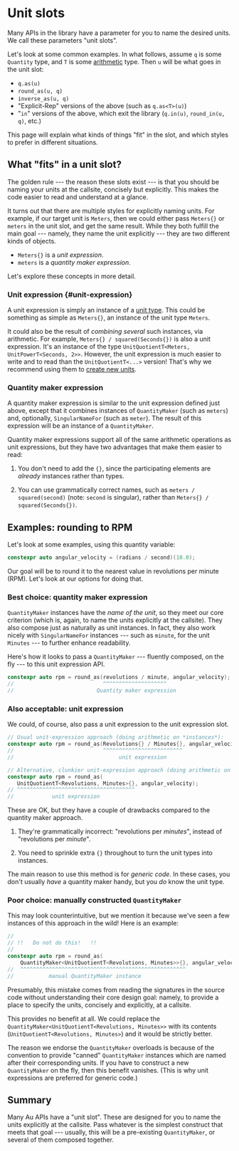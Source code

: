 # Unit slots

Many APIs in the library have a parameter for you to name the desired units.  We call these
parameters "unit slots".

Let's look at some common examples.  In what follows, assume `q` is some `Quantity` type, and `T` is
some [arithmetic](https://en.cppreference.com/w/cpp/types/is_arithmetic) type.  Then `u` will be
what goes in the unit slot:

- `q.as(u)`
- `round_as(u, q)`
- `inverse_as(u, q)`
- "Explicit-Rep" versions of the above (such as `q.as<T>(u)`)
- "`in`" versions of the above, which exit the library (`q.in(u)`, `round_in(u, q)`, etc.)

This page will explain what kinds of things "fit" in the slot, and which styles to prefer in
different situations.

## What "fits" in a unit slot?

The golden rule --- the reason these slots exist --- is that you should be naming your units at the
callsite, concisely but explicitly.  This makes the code easier to read and understand at a glance.

It turns out that there are multiple styles for explicitly naming units.  For example, if our target
unit is `Meters`, then we could either pass `Meters{}` or `meters` in the unit slot, and get the
same result.  While they both fulfill the main goal --- namely, they name the unit explicitly ---
they are two different kinds of objects.

- `Meters{}` is a _unit expression_.
- `meters` is a _quantity maker expression_.

Let's explore these concepts in more detail.

### Unit expression {#unit-expression}

A unit expression is simply an instance of a [unit type](../../reference/unit.md).  This could be
something as simple as `Meters{}`, an instance of the unit type `Meters`.

It could also be the result of _combining several_ such instances, via arithmetic.  For example,
`Meters{} / squared(Seconds{})` is also a unit expression.  It's an instance of the type
`UnitQuotientT<Meters, UnitPowerT<Seconds, 2>>`.  However, the unit expression is much easier to
write and to read than the `UnitQuotientT<...>` version!  That's why we recommend using them to
[create new units](../../howto/new-units.md).

### Quantity maker expression

A quantity maker expression is similar to the unit expression defined just above, except that it
combines instances of `QuantityMaker` (such as `meters`) and, optionally, `SingularNameFor` (such as
`meter`).  The result of this expression will be an instance of a `QuantityMaker`.

Quantity maker expressions support all of the same arithmetic operations as unit expressions, but
they have two advantages that make them easier to read:

1. You don't need to add the `{}`, since the participating elements are _already_ instances rather
   than types.

2. You can use grammatically correct names, such as `meters / squared(second)` (note: `second` is
   singular), rather than `Meters{} / squared(Seconds{})`.

## Examples: rounding to RPM

Let's look at some examples, using this quantity variable:

```cpp
constexpr auto angular_velocity = (radians / second)(10.0);
```

Our goal will be to round it to the nearest value in revolutions per minute (RPM).  Let's look at
our options for doing that.

### Best choice: quantity maker expression

`QuantityMaker` instances have the _name of the unit_, so they meet our core criterion (which is,
again, to name the units explicitly at the callsite).  They also compose just as naturally as unit
instances.  In fact, they also work nicely with `SingularNameFor` instances --- such as `minute`,
for the unit `Minutes` --- to further enhance readability.

Here's how it looks to pass a `QuantityMaker` --- fluently composed, on the fly --- to this unit
expression API.

```cpp
constexpr auto rpm = round_as(revolutions / minute, angular_velocity);
//                            ^^^^^^^^^^^^^^^^^^^^
//                          Quantity maker expression
```

### Also acceptable: unit expression

We could, of course, also pass a unit expression to the unit expression slot.

```cpp
// Usual unit-expression approach (doing arithmetic on *instances*):
constexpr auto rpm = round_as(Revolutions{} / Minutes{}, angular_velocity);
//                            ^^^^^^^^^^^^^^^^^^^^^^^^^
//                                 unit expression

// Alternative, clunkier unit-expression approach (doing arithmetic on *types*):
constexpr auto rpm = round_as(
   UnitQuotientT<Revolutions, Minutes>{}, angular_velocity);
// ^^^^^^^^^^^^^^^^^^^^^^^^^^^^^^^^^^^^^
//            unit expression
```

These are OK, but they have a couple of drawbacks compared to the quantity maker approach.

1. They're grammatically incorrect: "revolutions per _minutes_", instead of "revolutions per
   _minute_".

2. You need to sprinkle extra `{}` throughout to turn the unit types into instances.

The main reason to use this method is for _generic code_.  In these cases, you don't usually _have_
a quantity maker handy, but you _do_ know the unit type.

### Poor choice: manually constructed `QuantityMaker`

This may look counterintuitive, but we mention it because we've seen a few instances of this
approach in the wild!  Here is an example:

```cpp
//
// !!   Do not do this!   !!
//
constexpr auto rpm = round_as(
    QuantityMaker<UnitQuotientT<Revolutions, Minutes>>{}, angular_velocity);
//  ^^^^^^^^^^^^^^^^^^^^^^^^^^^^^^^^^^^^^^^^^^^^^^^^^^^^
//           manual QuantityMaker instance
```

Presumably, this mistake comes from reading the signatures in the source code
without understanding their core design goal: namely, to provide a place to specify the units,
concisely and explicitly, at a callsite.

This provides no benefit at all.  We could replace the `QuantityMaker<UnitQuotientT<Revolutions,
Minutes>>` with its contents (`UnitQuotientT<Revolutions, Minutes>`) and it would be strictly
better.

The reason we endorse the `QuantityMaker` overloads is because of the convention to provide "canned"
`QuantityMaker` instances which are named after their corresponding units.  If you have to construct
a new `QuantityMaker` on the fly, then this benefit vanishes.  (This is why unit expressions are
preferred for generic code.)

## Summary

Many Au APIs have a "unit slot".  These are designed for you to name the units explicitly at the
callsite.  Pass whatever is the simplest construct that meets that goal --- usually, this will be
a pre-existing `QuantityMaker`, or several of them composed together.

